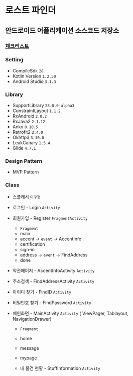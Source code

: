 # 로스트 파인더

## 안드로이드 어플리케이션 소스코드 저장소

### [체크리스트](https://github.com/SoBsch/LOSTFINDER/blob/master/documents/checklist.md)


### Setting

* CompileSdk `28`
* Kotlin Version `1.2.50`
* Android Studio `3.1.3`



### Library

* SupportLibrary `28.0.0-alpha3`
* ConstraintLayout `1.1.2`
* RxAndroid `2.0.2`
* RxJava2 `2.1.12`
* Anko `0.10.5`
* Retrofit2 `2.4.0`
* Okhttp3 `3.10.0`
* LeakCanary `1.5.4`
* Glide `4.7.1`

### Design Pattern

* MVP Pattern


### Class

* 스플래시 `미구현`

* 로그인 - Login `Activity`
* 회원가입 - Register `FragmentActivity`
  * `Fragment`
  * main 
  * accent -> `event` -> AccentInfo
  * certification
  * sign-in 
  * address -> `event` -> FindAddress
  * done
  
* 약관페이지 - AccentInfoActivity `Activity`

* 주소검색 - FindAddressActivity `Activity`

* 아이디 찾기 - FindID `Activity`

* 비밀번호 찾기 - FindPassword `Activity`
  
* 메인화면 - MainActivity `Activity` ( ViewPager, Tablayout, NavigationDrawer)
  * `Fragment`
  * home 
  * message
  * mypage
  
  * 내 물건 현황 - StuffInformation `Activity`

